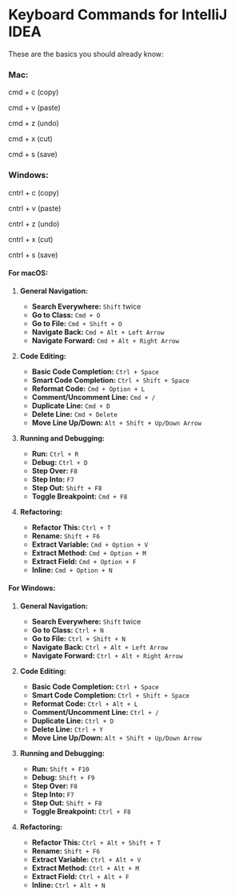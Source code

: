 # Keyboard Commands for IntelliJ IDEA

These are the basics you should already know:

### Mac:

cmd + c (copy)

cmd + v (paste)

cmd + z (undo)

cmd + x (cut)

cmd + s (save)

### Windows:

cntrl + c (copy)

cntrl + v (paste)

cntrl + z (undo)

cntrl + x (cut)

cntrl + s (save)

#### For macOS:

1. **General Navigation:**
   - **Search Everywhere:** `Shift` twice
   - **Go to Class:** `Cmd + O`
   - **Go to File:** `Cmd + Shift + O`
   - **Navigate Back:** `Cmd + Alt + Left Arrow`
   - **Navigate Forward:** `Cmd + Alt + Right Arrow`

2. **Code Editing:**
   - **Basic Code Completion:** `Ctrl + Space`
   - **Smart Code Completion:** `Ctrl + Shift + Space`
   - **Reformat Code:** `Cmd + Option + L`
   - **Comment/Uncomment Line:** `Cmd + /`
   - **Duplicate Line:** `Cmd + D`
   - **Delete Line:** `Cmd + Delete`
   - **Move Line Up/Down:** `Alt + Shift + Up/Down Arrow`

3. **Running and Debugging:**
   - **Run:** `Ctrl + R`
   - **Debug:** `Ctrl + D`
   - **Step Over:** `F8`
   - **Step Into:** `F7`
   - **Step Out:** `Shift + F8`
   - **Toggle Breakpoint:** `Cmd + F8`

4. **Refactoring:**
   - **Refactor This:** `Ctrl + T`
   - **Rename:** `Shift + F6`
   - **Extract Variable:** `Cmd + Option + V`
   - **Extract Method:** `Cmd + Option + M`
   - **Extract Field:** `Cmd + Option + F`
   - **Inline:** `Cmd + Option + N`

#### For Windows:

1. **General Navigation:**
   - **Search Everywhere:** `Shift` twice
   - **Go to Class:** `Ctrl + N`
   - **Go to File:** `Ctrl + Shift + N`
   - **Navigate Back:** `Ctrl + Alt + Left Arrow`
   - **Navigate Forward:** `Ctrl + Alt + Right Arrow`

2. **Code Editing:**
   - **Basic Code Completion:** `Ctrl + Space`
   - **Smart Code Completion:** `Ctrl + Shift + Space`
   - **Reformat Code:** `Ctrl + Alt + L`
   - **Comment/Uncomment Line:** `Ctrl + /`
   - **Duplicate Line:** `Ctrl + D`
   - **Delete Line:** `Ctrl + Y`
   - **Move Line Up/Down:** `Alt + Shift + Up/Down Arrow`

3. **Running and Debugging:**
   - **Run:** `Shift + F10`
   - **Debug:** `Shift + F9`
   - **Step Over:** `F8`
   - **Step Into:** `F7`
   - **Step Out:** `Shift + F8`
   - **Toggle Breakpoint:** `Ctrl + F8`

4. **Refactoring:**
   - **Refactor This:** `Ctrl + Alt + Shift + T`
   - **Rename:** `Shift + F6`
   - **Extract Variable:** `Ctrl + Alt + V`
   - **Extract Method:** `Ctrl + Alt + M`
   - **Extract Field:** `Ctrl + Alt + F`
   - **Inline:** `Ctrl + Alt + N`